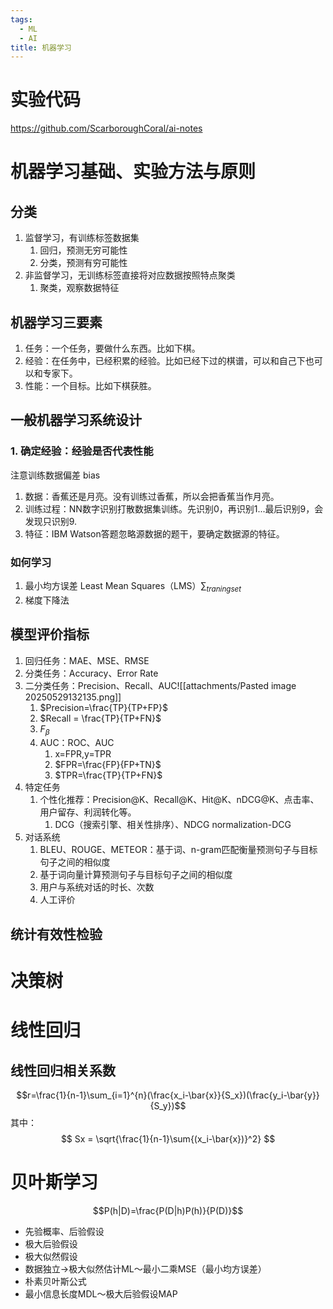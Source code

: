 ```yaml
---
tags:
  - ML
  - AI
title: 机器学习
---
```


# 实验代码

https://github.com/ScarboroughCoral/ai-notes
# 机器学习基础、实验方法与原则

## 分类
1. 监督学习，有训练标签数据集
	1. 回归，预测无穷可能性
	2. 分类，预测有穷可能性
2. 非监督学习，无训练标签直接将对应数据按照特点聚类
	1. 聚类，观察数据特征

## 机器学习三要素

1. 任务：一个任务，要做什么东西。比如下棋。
2. 经验：在任务中，已经积累的经验。比如已经下过的棋谱，可以和自己下也可以和专家下。
3. 性能：一个目标。比如下棋获胜。

## 一般机器学习系统设计

### 1. 确定经验：经验是否代表性能

注意训练数据偏差 bias

1. 数据：香蕉还是月亮。没有训练过香蕉，所以会把香蕉当作月亮。
2. 训练过程：NN数字识别打散数据集训练。先识别0，再识别1...最后识别9，会发现只识别9.
3. 特征：IBM Watson答题忽略源数据的题干，要确定数据源的特征。

### 如何学习

1. 最小均方误差 Least Mean Squares（LMS）$\sum_{traning set}$
2. 梯度下降法


## 模型评价指标

1. 回归任务：MAE、MSE、RMSE
2. 分类任务：Accuracy、Error Rate
3. 二分类任务：Precision、Recall、AUC![[attachments/Pasted image 20250529132135.png]]
	1. $Precision=\frac{TP}{TP+FP}$
	2. $Recall = \frac{TP}{TP+FN}$
	3. $F_\beta$
	4. AUC：ROC、AUC
		1. x=FPR,y=TPR
		2. $FPR=\frac{FP}{FP+TN}$
		3. $TPR=\frac{TP}{TP+FN}$
4. 特定任务
	1. 个性化推荐：Precision@K、Recall@K、Hit@K、nDCG@K、点击率、用户留存、利润转化等。
		1. DCG（搜索引擎、相关性排序）、NDCG normalization-DCG
5. 对话系统
	1. BLEU、ROUGE、METEOR：基于词、n-gram匹配衡量预测句子与目标句子之间的相似度
	2. 基于词向量计算预测句子与目标句子之间的相似度
	3. 用户与系统对话的时长、次数
	4. 人工评价

## 统计有效性检验



# 决策树


# 线性回归


## 线性回归相关系数

$$r=\frac{1}{n-1}\sum_{i=1}^{n}(\frac{x_i-\bar{x}}{S_x})(\frac{y_i-\bar{y}}{S_y})$$
其中：
$$
Sx = \sqrt{\frac{1}{n-1}\sum{(x_i-\bar{x})}^2}
$$


# 贝叶斯学习

$$P(h|D)=\frac{P(D|h)P(h)}{P(D)}$$
- 先验概率、后验假设
- 极大后验假设
- 极大似然假设
- 数据独立->极大似然估计ML～最小二乘MSE（最小均方误差）
- 朴素贝叶斯公式
- 最小信息长度MDL～极大后验假设MAP